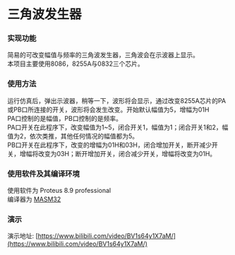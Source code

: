 # 三角波发生器
### 实现功能
简易的可改变幅值与频率的三角波发生器，三角波会在示波器上显示。</br>
本项目主要使用8086，8255A与0832三个芯片。
### 使用方法
运行仿真后，弹出示波器，稍等一下，波形将会显示，通过改变8255A芯片的PA或PB口所连接的开关，波形将会发生改变。开始默认幅值为5，增幅为01H</br>
PA口控制的是幅值，PB口控制的是频率。</br>
PA口开关在此程序下，改变幅值为1~5，闭合开关1，幅值为1；闭合开关1和2，幅值为2，依次类推，其他任何情况的幅值都为5。</br>
PB口开关在此程序下，改变的增幅为01H和03H，闭合增加开关，断开减少开关，增幅将改变为03H；断开增加开关，闭合减少开关，增幅将改变为01H。
### 使用软件及其编译环境
使用软件为 Proteus 8.9 professional</br>
编译器为 [MASM32](http://www.masm32.com/)
### 演示
演示地址: [https://www.bilibili.com/video/BV1s64y1X7aM/](https://www.bilibili.com/video/BV1s64y1X7aM/)